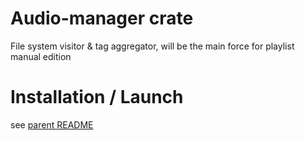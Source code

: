 # Audio-manager crate

File system visitor & tag aggregator,
will be the main force for playlist manual edition

# Installation / Launch
see [parent README](https://github.com/jgarnierGit/mp3-player/blob/develop/README.md)